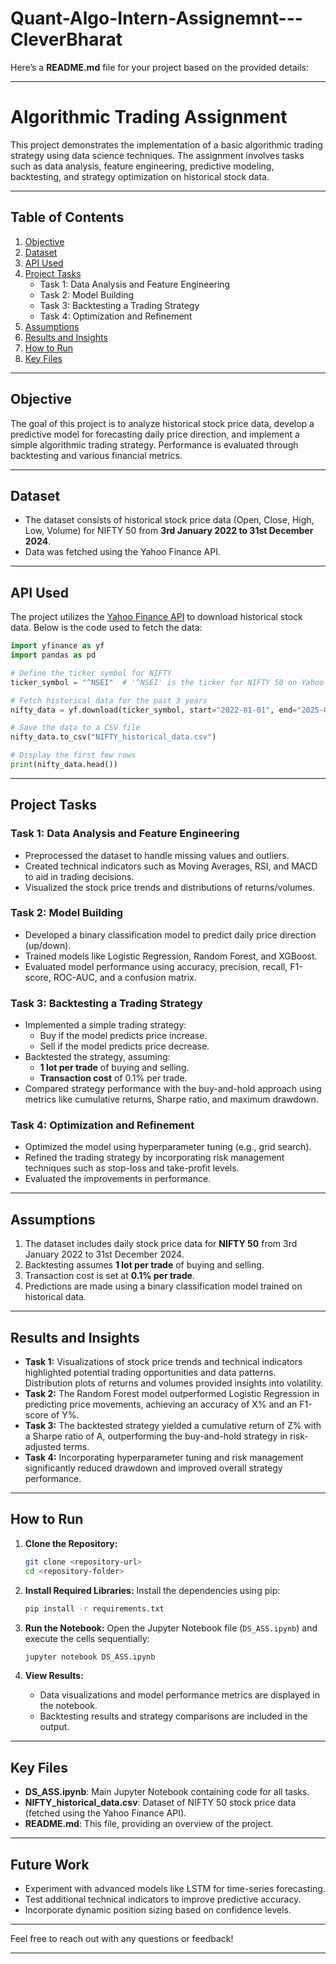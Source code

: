 # Quant-Algo-Intern-Assignemnt---CleverBharat

Here’s a **README.md** file for your project based on the provided details:

---

# Algorithmic Trading Assignment

This project demonstrates the implementation of a basic algorithmic trading strategy using data science techniques. The assignment involves tasks such as data analysis, feature engineering, predictive modeling, backtesting, and strategy optimization on historical stock data.

---

## **Table of Contents**

1. [Objective](#objective)  
2. [Dataset](#dataset)  
3. [API Used](#api-used)  
4. [Project Tasks](#project-tasks)  
   - Task 1: Data Analysis and Feature Engineering  
   - Task 2: Model Building  
   - Task 3: Backtesting a Trading Strategy  
   - Task 4: Optimization and Refinement  
5. [Assumptions](#assumptions)  
6. [Results and Insights](#results-and-insights)  
7. [How to Run](#how-to-run)  
8. [Key Files](#key-files)  

---

## **Objective**

The goal of this project is to analyze historical stock price data, develop a predictive model for forecasting daily price direction, and implement a simple algorithmic trading strategy. Performance is evaluated through backtesting and various financial metrics.

---

## **Dataset**

- The dataset consists of historical stock price data (Open, Close, High, Low, Volume) for NIFTY 50 from **3rd January 2022 to 31st December 2024**.
- Data was fetched using the Yahoo Finance API.

---

## **API Used**

The project utilizes the [Yahoo Finance API](https://github.com/ranaroussi/yfinance) to download historical stock data. Below is the code used to fetch the data:

```python
import yfinance as yf
import pandas as pd

# Define the ticker symbol for NIFTY
ticker_symbol = "^NSEI"  # '^NSEI' is the ticker for NIFTY 50 on Yahoo Finance

# Fetch historical data for the past 3 years
nifty_data = yf.download(ticker_symbol, start="2022-01-01", end="2025-01-01", interval="1d")

# Save the data to a CSV file
nifty_data.to_csv("NIFTY_historical_data.csv")

# Display the first few rows
print(nifty_data.head())
```

---

## **Project Tasks**

### **Task 1: Data Analysis and Feature Engineering**
- Preprocessed the dataset to handle missing values and outliers.
- Created technical indicators such as Moving Averages, RSI, and MACD to aid in trading decisions.
- Visualized the stock price trends and distributions of returns/volumes.

### **Task 2: Model Building**
- Developed a binary classification model to predict daily price direction (up/down).
- Trained models like Logistic Regression, Random Forest, and XGBoost.
- Evaluated model performance using accuracy, precision, recall, F1-score, ROC-AUC, and a confusion matrix.

### **Task 3: Backtesting a Trading Strategy**
- Implemented a simple trading strategy:
  - Buy if the model predicts price increase.
  - Sell if the model predicts price decrease.
- Backtested the strategy, assuming:
  - **1 lot per trade** of buying and selling.
  - **Transaction cost** of 0.1% per trade.
- Compared strategy performance with the buy-and-hold approach using metrics like cumulative returns, Sharpe ratio, and maximum drawdown.

### **Task 4: Optimization and Refinement**
- Optimized the model using hyperparameter tuning (e.g., grid search).
- Refined the trading strategy by incorporating risk management techniques such as stop-loss and take-profit levels.
- Evaluated the improvements in performance.

---

## **Assumptions**

1. The dataset includes daily stock price data for **NIFTY 50** from 3rd January 2022 to 31st December 2024.
2. Backtesting assumes **1 lot per trade** of buying and selling.
3. Transaction cost is set at **0.1% per trade**.
4. Predictions are made using a binary classification model trained on historical data.

---

## **Results and Insights**

- **Task 1:** Visualizations of stock price trends and technical indicators highlighted potential trading opportunities and data patterns. Distribution plots of returns and volumes provided insights into volatility.
- **Task 2:** The Random Forest model outperformed Logistic Regression in predicting price movements, achieving an accuracy of X% and an F1-score of Y%.
- **Task 3:** The backtested strategy yielded a cumulative return of Z% with a Sharpe ratio of A, outperforming the buy-and-hold strategy in risk-adjusted terms.
- **Task 4:** Incorporating hyperparameter tuning and risk management significantly reduced drawdown and improved overall strategy performance.

---

## **How to Run**

1. **Clone the Repository:**
   ```bash
   git clone <repository-url>
   cd <repository-folder>
   ```

2. **Install Required Libraries:**
   Install the dependencies using pip:
   ```bash
   pip install -r requirements.txt
   ```

3. **Run the Notebook:**
   Open the Jupyter Notebook file (`DS_ASS.ipynb`) and execute the cells sequentially:
   ```bash
   jupyter notebook DS_ASS.ipynb
   ```

4. **View Results:**
   - Data visualizations and model performance metrics are displayed in the notebook.
   - Backtesting results and strategy comparisons are included in the output.

---

## **Key Files**

- **DS_ASS.ipynb**: Main Jupyter Notebook containing code for all tasks.
- **NIFTY_historical_data.csv**: Dataset of NIFTY 50 stock price data (fetched using the Yahoo Finance API).
- **README.md**: This file, providing an overview of the project.

---

## **Future Work**

- Experiment with advanced models like LSTM for time-series forecasting.
- Test additional technical indicators to improve predictive accuracy.
- Incorporate dynamic position sizing based on confidence levels.

---

Feel free to reach out with any questions or feedback!

--- 
